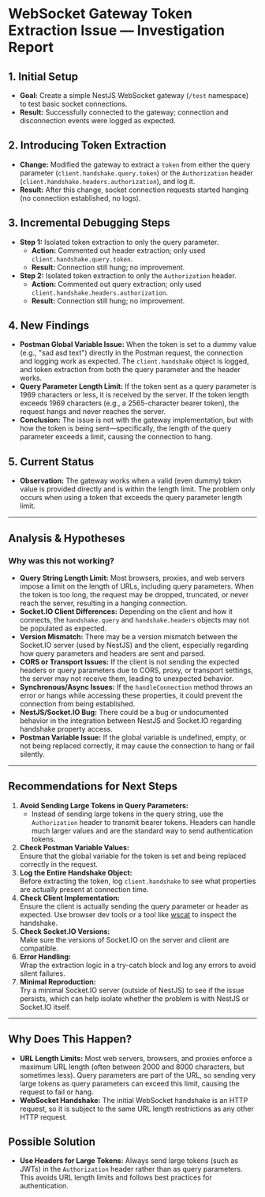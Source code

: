 # WebSocket Gateway Token Extraction Issue — Investigation Report

## 1. Initial Setup
- **Goal:** Create a simple NestJS WebSocket gateway (`/test` namespace) to test basic socket connections.
- **Result:** Successfully connected to the gateway; connection and disconnection events were logged as expected.

## 2. Introducing Token Extraction
- **Change:** Modified the gateway to extract a `token` from either the query parameter (`client.handshake.query.token`) or the `Authorization` header (`client.handshake.headers.authorization`), and log it.
- **Result:** After this change, socket connection requests started hanging (no connection established, no logs).

## 3. Incremental Debugging Steps
- **Step 1:** Isolated token extraction to only the query parameter.
  - **Action:** Commented out header extraction; only used `client.handshake.query.token`.
  - **Result:** Connection still hung; no improvement.
- **Step 2:** Isolated token extraction to only the `Authorization` header.
  - **Action:** Commented out query extraction; only used `client.handshake.headers.authorization`.
  - **Result:** Connection still hung; no improvement.

## 4. New Findings
- **Postman Global Variable Issue:** When the token is set to a dummy value (e.g., "sad asd text") directly in the Postman request, the connection and logging work as expected. The `client.handshake` object is logged, and token extraction from both the query parameter and the header works.
- **Query Parameter Length Limit:** If the token sent as a query parameter is 1969 characters or less, it is received by the server. If the token length exceeds 1969 characters (e.g., a 2565-character bearer token), the request hangs and never reaches the server.
- **Conclusion:** The issue is not with the gateway implementation, but with how the token is being sent—specifically, the length of the query parameter exceeds a limit, causing the connection to hang.

## 5. Current Status
- **Observation:** The gateway works when a valid (even dummy) token value is provided directly and is within the length limit. The problem only occurs when using a token that exceeds the query parameter length limit.

---

## Analysis & Hypotheses

### Why was this not working?
- **Query String Length Limit:** Most browsers, proxies, and web servers impose a limit on the length of URLs, including query parameters. When the token is too long, the request may be dropped, truncated, or never reach the server, resulting in a hanging connection.
- **Socket.IO Client Differences:** Depending on the client and how it connects, the `handshake.query` and `handshake.headers` objects may not be populated as expected.
- **Version Mismatch:** There may be a version mismatch between the Socket.IO server (used by NestJS) and the client, especially regarding how query parameters and headers are sent and parsed.
- **CORS or Transport Issues:** If the client is not sending the expected headers or query parameters due to CORS, proxy, or transport settings, the server may not receive them, leading to unexpected behavior.
- **Synchronous/Async Issues:** If the `handleConnection` method throws an error or hangs while accessing these properties, it could prevent the connection from being established.
- **NestJS/Socket.IO Bug:** There could be a bug or undocumented behavior in the integration between NestJS and Socket.IO regarding handshake property access.
- **Postman Variable Issue:** If the global variable is undefined, empty, or not being replaced correctly, it may cause the connection to hang or fail silently.

---

## Recommendations for Next Steps

1. **Avoid Sending Large Tokens in Query Parameters:**
   - Instead of sending large tokens in the query string, use the `Authorization` header to transmit bearer tokens. Headers can handle much larger values and are the standard way to send authentication tokens.
2. **Check Postman Variable Values:**  
   Ensure that the global variable for the token is set and being replaced correctly in the request.
3. **Log the Entire Handshake Object:**  
   Before extracting the token, log `client.handshake` to see what properties are actually present at connection time.
4. **Check Client Implementation:**  
   Ensure the client is actually sending the query parameter or header as expected. Use browser dev tools or a tool like [wscat](https://github.com/websockets/wscat) to inspect the handshake.
5. **Check Socket.IO Versions:**  
   Make sure the versions of Socket.IO on the server and client are compatible.
6. **Error Handling:**  
   Wrap the extraction logic in a try-catch block and log any errors to avoid silent failures.
7. **Minimal Reproduction:**  
   Try a minimal Socket.IO server (outside of NestJS) to see if the issue persists, which can help isolate whether the problem is with NestJS or Socket.IO itself.

---

## Why Does This Happen?
- **URL Length Limits:** Most web servers, browsers, and proxies enforce a maximum URL length (often between 2000 and 8000 characters, but sometimes less). Query parameters are part of the URL, so sending very large tokens as query parameters can exceed this limit, causing the request to fail or hang.
- **WebSocket Handshake:** The initial WebSocket handshake is an HTTP request, so it is subject to the same URL length restrictions as any other HTTP request.

## Possible Solution
- **Use Headers for Large Tokens:** Always send large tokens (such as JWTs) in the `Authorization` header rather than as query parameters. This avoids URL length limits and follows best practices for authentication. 